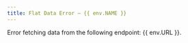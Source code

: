 ```yaml
---
title: Flat Data Error – {{ env.NAME }}
---
```


Error fetching data from the following endpoint: {{ env.URL }}.
